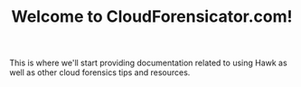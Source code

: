 ﻿---
layout: post
title: "Welcome to CloudForensicator.com!"
---
This is where we'll start providing documentation related to using Hawk as well as other cloud forensics tips and resources.
